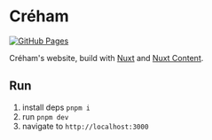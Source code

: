 # Créham


[![GitHub Pages](https://github.com/julesrx/creham.com/actions/workflows/gh-pages.yml/badge.svg?branch=master)](https://github.com/julesrx/creham.com/deployments/activity_log?environment=github-pages)

Créham's website, build with [Nuxt](https://nuxt.com/) and [Nuxt Content](https://content.nuxt.com/).

## Run

1. install deps `pnpm i`
2. run `pnpm dev`
3. navigate to `http://localhost:3000`
